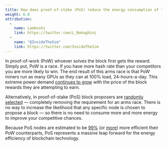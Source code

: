 ```yaml
---
title: How does proof-of-stake (PoS) reduce the energy consumption of the Ethereum blockchain?
weight: 6.0
attribution:
  - 
    name: Lamboshi
    link: https://twitter.com/L_Nakaghini
  - 
    name: "@InsideTheSim"
    link: https://twitter.com/InsideTheSim
---
```


In proof-of-work (PoW) whoever solves the block first gets the reward. Simply put, PoW is a race. If you have more hash rate than your competitors you are more likely to win. The end result of this arms race is that PoW miners run as many GPUs as they can at 100% load, 24-hours-a-day. This extreme power demand [continues to grow](https://www.iea.org/commentaries/bitcoin-energy-use-mined-the-gap) with the price of the block rewards they are attempting to earn.

Alternatively, in proof-of-stake (PoS) block proposers are [randomly selected](https://benjaminion.xyz/eth2-annotated-spec/phase0/beacon-chain/#compute_proposer_index) — completely removing the requirement for an arms race. There is no way to increase the likelihood that any specific node is chosen to propose a block — so there is no need to consume more and more energy to improve your competitive chances.

Because PoS nodes are estimated to be [99%](https://spectrum.ieee.org/computing/networks/ethereum-plans-to-cut-its-absurd-energy-consumption-by-99-percent) (or [more](https://twitter.com/sigp_io/status/1374979655782989824)) more efficient their PoW counterparts, PoS represents a massive leap forward for the energy efficiency of blockchain technology.

